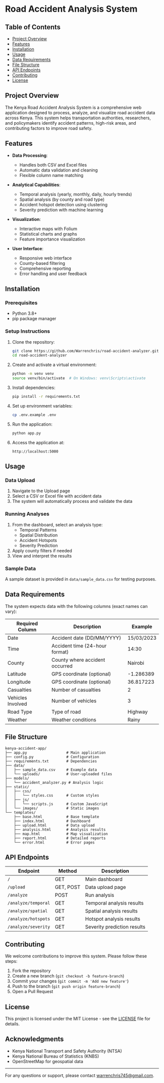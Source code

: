 # Road Accident Analysis System


## Table of Contents
- [Project Overview](#project-overview)
- [Features](#features)
- [Installation](#installation)
- [Usage](#usage)
- [Data Requirements](#data-requirements)
- [File Structure](#file-structure)
- [API Endpoints](#api-endpoints)
- [Contributing](#contributing)
- [License](#license)

## Project Overview

The Kenya Road Accident Analysis System is a comprehensive web application designed to process, analyze, and visualize road accident data across Kenya. This system helps transportation authorities, researchers, and policymakers identify accident patterns, high-risk areas, and contributing factors to improve road safety.

## Features

- **Data Processing**:
  - Handles both CSV and Excel files
  - Automatic data validation and cleaning
  - Flexible column name matching

- **Analytical Capabilities**:
  - Temporal analysis (yearly, monthly, daily, hourly trends)
  - Spatial analysis (by county and road type)
  - Accident hotspot detection using clustering
  - Severity prediction with machine learning

- **Visualization**:
  - Interactive maps with Folium
  - Statistical charts and graphs
  - Feature importance visualization

- **User Interface**:
  - Responsive web interface
  - County-based filtering
  - Comprehensive reporting
  - Error handling and user feedback

## Installation

### Prerequisites
- Python 3.8+
- pip package manager

### Setup Instructions

1. Clone the repository:
   ```bash
   git clone https://github.com/Warrenchris/road-accident-analyzer.git
   cd road-accident-analyzer
   ```

2. Create and activate a virtual environment:
   ```bash
   python -m venv venv
   source venv/bin/activate  # On Windows: venv\Scripts\activate
   ```

3. Install dependencies:
   ```bash
   pip install -r requirements.txt
   ```

4. Set up environment variables:
   ```bash
   cp .env.example .env
   ```

5. Run the application:
   ```bash
   python app.py
   ```

6. Access the application at:
   ```
   http://localhost:5000
   ```

## Usage

### Data Upload
1. Navigate to the Upload page
2. Select a CSV or Excel file with accident data
3. The system will automatically process and validate the data

### Running Analyses
1. From the dashboard, select an analysis type:
   - Temporal Patterns
   - Spatial Distribution
   - Accident Hotspots
   - Severity Prediction
2. Apply county filters if needed
3. View and interpret the results

### Sample Data
A sample dataset is provided in `data/sample_data.csv` for testing purposes.

## Data Requirements

The system expects data with the following columns (exact names can vary):

| Required Column | Description | Example |
|-----------------|-------------|---------|
| Date | Accident date (DD/MM/YYYY) | 15/03/2023 |
| Time | Accident time (24-hour format) | 14:30 |
| County | County where accident occurred | Nairobi |
| Latitude | GPS coordinate (optional) | -1.286389 |
| Longitude | GPS coordinate (optional) | 36.817223 |
| Casualties | Number of casualties | 2 |
| Vehicles Involved | Number of vehicles | 3 |
| Road Type | Type of road | Highway |
| Weather | Weather conditions | Rainy |

## File Structure

```
kenya-accident-app/
├── app.py                  # Main application
├── config.py               # Configuration
├── requirements.txt        # Dependencies
├── data/
│   ├── sample_data.csv     # Example data
│   └── uploads/            # User-uploaded files
├── models/
│   └── accident_analyzer.py # Analysis logic
├── static/
│   ├── css/
│   │   └── styles.css      # Custom styles
│   ├── js/
│   │   └── scripts.js      # Custom JavaScript
│   └── images/             # Static images
└── templates/
    ├── base.html           # Base template
    ├── index.html          # Dashboard
    ├── upload.html         # Data upload
    ├── analysis.html       # Analysis results
    ├── map.html            # Map visualization
    ├── report.html         # Detailed reports
    └── error.html          # Error pages
```

## API Endpoints

| Endpoint | Method | Description |
|----------|--------|-------------|
| `/` | GET | Main dashboard |
| `/upload` | GET, POST | Data upload page |
| `/analyze` | POST | Run analysis |
| `/analyze/temporal` | GET | Temporal analysis results |
| `/analyze/spatial` | GET | Spatial analysis results |
| `/analyze/hotspots` | GET | Hotspot analysis results |
| `/analyze/severity` | GET | Severity prediction results |

## Contributing

We welcome contributions to improve this system. Please follow these steps:

1. Fork the repository
2. Create a new branch (`git checkout -b feature-branch`)
3. Commit your changes (`git commit -m 'Add new feature'`)
4. Push to the branch (`git push origin feature-branch`)
5. Open a Pull Request

## License

This project is licensed under the MIT License - see the [LICENSE](LICENSE) file for details.

## Acknowledgments

- Kenya National Transport and Safety Authority (NTSA)
- Kenya National Bureau of Statistics (KNBS)
- OpenStreetMap for geospatial data

---

For any questions or support, please contact warrenchris745@gmail.com.
